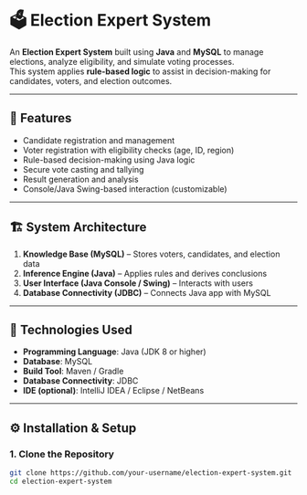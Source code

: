 # 🗳️ Election Expert System

An **Election Expert System** built using **Java** and **MySQL** to manage elections, analyze eligibility, and simulate voting processes.  
This system applies **rule-based logic** to assist in decision-making for candidates, voters, and election outcomes.

---

## 📌 Features
- Candidate registration and management  
- Voter registration with eligibility checks (age, ID, region)  
- Rule-based decision-making using Java logic  
- Secure vote casting and tallying  
- Result generation and analysis  
- Console/Java Swing-based interaction (customizable)

---

## 🏗️ System Architecture
1. **Knowledge Base (MySQL)** – Stores voters, candidates, and election data  
2. **Inference Engine (Java)** – Applies rules and derives conclusions  
3. **User Interface (Java Console / Swing)** – Interacts with users  
4. **Database Connectivity (JDBC)** – Connects Java app with MySQL  

---

## 🚀 Technologies Used
- **Programming Language**: Java (JDK 8 or higher)  
- **Database**: MySQL  
- **Build Tool**: Maven / Gradle  
- **Database Connectivity**: JDBC  
- **IDE (optional)**: IntelliJ IDEA / Eclipse / NetBeans  

---

## ⚙️ Installation & Setup

### 1. Clone the Repository
```bash
git clone https://github.com/your-username/election-expert-system.git
cd election-expert-system
